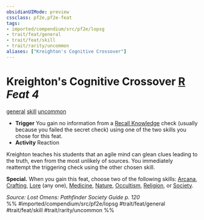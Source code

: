 ```yaml
---
obsidianUIMode: preview
cssclass: pf2e,pf2e-feat
tags:
- imported/compendium/src/pf2e/lopsg
- trait/feat/general
- trait/feat/skill
- trait/rarity/uncommon
aliases: ["Kreighton's Cognitive Crossover"]
---
```

# Kreighton's Cognitive Crossover  [R](chapter-9-playing-the-game.md#Actions "Reaction") *Feat 4*  
[general](general.md)  [skill](skill.md)  [uncommon](uncommon.md)  

- **Trigger** You gain no information from a [Recall Knowledge](recall-knowledge.md) check (usually because you failed the secret check) using one of the two skills you chose for this feat.
- **Activity** Reaction

Kreighton teaches his students that an agile mind can glean clues leading to the truth, even from the most unlikely of sources. You immediately reattempt the triggering check using the other chosen skill.

**Special.** When you gain this feat, choose two of the following skills: [Arcana](../skills.md#Arcana), [Crafting](../skills.md#Crafting), [Lore](../skills.md#Lore) (any one), [Medicine](../skills.md#Medicine), [Nature](../skills.md#Nature), [Occultism](../skills.md#Occultism), [Religion](../skills.md#Religion), or [Society](../skills.md#Society).

*Source: Lost Omens: Pathfinder Society Guide p. 120*  
%% #imported/compendium/src/pf2e/lopsg #trait/feat/general #trait/feat/skill #trait/rarity/uncommon %%